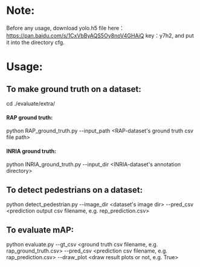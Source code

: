 # Note:
Before any usage, download yolo.h5 file here：https://pan.baidu.com/s/1CxVbByAQS5Oy8noV4GHAiQ key：y7h2, and put it into the directory cfg.
# Usage:
## To make ground truth on a dataset:
  cd ./evaluate/extra/
  #### RAP ground truth:		
  python RAP_ground_truth.py --input_path <RAP-dataset's ground truth csv file path>
  #### INRIA ground truth:	
  python INRIA_ground_truth.py --input_dir <INRIA-dataset's annotation directory>
## To detect pedestrians on a dataset: 
  python detect_pedestrian.py --image_dir <dataset's image dir> --pred_csv <prediction output csv filename, e.g. rep_prediction.csv>
## To evaluate mAP:
  python evaluate.py --gt_csv <ground truth csv filename, e.g. rap_ground_truth.csv>  --pred_csv <prediction csv filename, e.g. rap_prediction.csv> --draw_plot <draw result plots or not, e.g. True>
